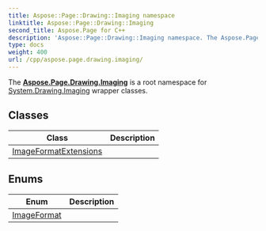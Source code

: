 ```yaml
---
title: Aspose::Page::Drawing::Imaging namespace
linktitle: Aspose::Page::Drawing::Imaging
second_title: Aspose.Page for C++
description: 'Aspose::Page::Drawing::Imaging namespace. The Aspose.Page.Drawing.Imaging is a root namespace for System.Drawing.Imaging wrapper classes in C++.'
type: docs
weight: 400
url: /cpp/aspose.page.drawing.imaging/
---
```


The **[Aspose.Page.Drawing.Imaging](./)** is a root namespace for [System.Drawing.Imaging](../system.drawing.imaging/) wrapper classes.

## Classes

| Class | Description |
| --- | --- |
| [ImageFormatExtensions](./imageformatextensions/) |  |
## Enums

| Enum | Description |
| --- | --- |
| [ImageFormat](./imageformat/) |  |
